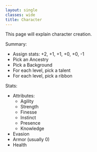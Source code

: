 ```yaml
---
layout: single
classes: wide
title: Character
---
```


This page will explain character creation.

Summary:
* Assign stats: +2, +1, +1, +0, +0, -1
* Pick an Ancestry
* Pick a Background
* For each level, pick a talent
* For each level, pick a ribbon

Stats:
* Attributes:
  * Agility
  * Strength
  * Finesse
  * Instinct
  * Presence
  * Knowledge
* Evasion
* Armor (usually 0)
* Health
